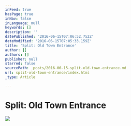 ```yaml
---
inFeed: true
hasPage: true
inNav: false
inLanguage: null
keywords: []
description: ''
datePublished: '2016-06-15T07:06:52.752Z'
dateModified: '2016-06-15T07:05:33.159Z'
title: 'Split: Old Town Entrance'
author: []
authors: []
publisher: null
starred: false
sourcePath: _posts/2016-06-15-split-old-town-entrance.md
url: split-old-town-entrance/index.html
_type: Article

---
```

# Split: Old Town Entrance
![](https://the-grid-user-content.s3-us-west-2.amazonaws.com/c8414975-1cfb-45ae-8b51-34972890b61d.jpg)